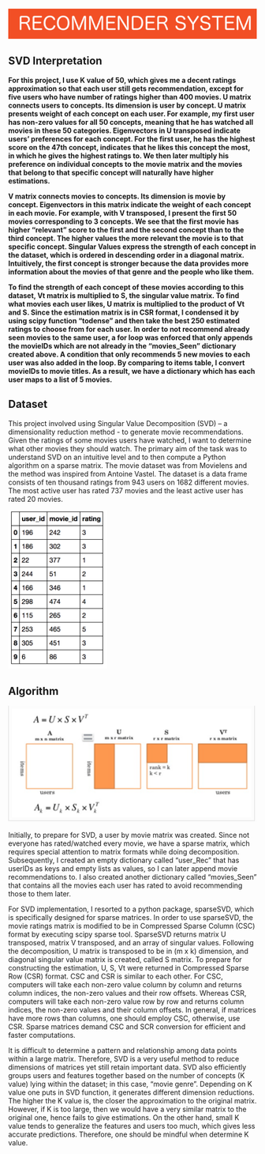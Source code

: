 
![logo](./Images/recommender.png)

## **SVD Interpretation**


**For this project, I use K value of 50, which gives me a decent ratings approximation so that each user still gets recommendation, except for five users who have number of ratings higher than 400 movies. 
U matrix connects users to concepts. Its dimension is user by concept. U matrix presents weight of each concept on each user. For example, my first user has non-zero values for all 50 concepts, meaning that he has watched all movies in these 50 categories. Eigenvectors in U transposed indicate users’ preferences for each concept. For the first user, he has the highest score on the 47th concept, indicates that he likes this concept the most, in which he gives the highest ratings to. We then later multiply his preference on individual concepts to the movie matrix and the movies that belong to that specific concept will naturally have higher estimations.** 

**V matrix connects movies to concepts. Its dimension is movie by concept. Eigenvectors in this matrix indicate the weight of each concept in each movie. For example, with V transposed, I present the first 50 movies corresponding to 3 concepts. We see that the first movie has higher “relevant” score to the first and the second concept than to the third concept. The higher values the more relevant the movie is to that specific concept. Singular Values express the strength of each concept in the dataset, which is ordered in descending order in a diagonal matrix. Intuitively, the first concept is stronger because the data provides more information about the movies of that genre and the people who like them.**

**To find the strength of each concept of these movies according to this dataset, Vt matrix is multiplied to S, the singular value matrix. To find what movies each user likes, U matrix is multiplied to the product of Vt and S. Since the estimation matrix is in CSR format, I condensed it by using scipy function “todense” and then take the best 250 estimated ratings to choose from for each user. In order to not recommend already seen movies to the same user, a for loop was enforced that only appends the movieIDs which are not already in the “movies_Seen” dictionary created above. A condition that only recommends 5 new movies to each user was also added in the loop. By comparing to items table, I convert movieIDs to movie titles. As a result, we have a dictionary which has each user maps to a list of 5 movies.**




## **Dataset**

This project involved using Singular Value Decomposition (SVD) – a dimensionality reduction method -  to generate movie recommendations. Given the ratings of some movies users have watched, I want to determine what other movies they should watch. The primary aim of the task was to understand SVD on an intuitive level and to then compute a Python algorithm on a sparse matrix.
The movie dataset was from Movielens and the method was inspired from Antoine Vastel. 
The dataset is a data frame consists of ten thousand ratings from 943 users on 1682 different movies. 
The most active user has rated 737 movies and the least active user has rated 20 movies. 


<img src="./Images/data.png" width="200">

## **Algorithm**

![logo](./Images/svd1.png)

Initially, to prepare for SVD, a user by movie matrix was created. Since not everyone has rated/watched every movie, we have a sparse matrix, which requires special attention to matrix formats while doing decomposition. Subsequently, I created an empty dictionary called “user_Rec” that has userIDs as keys and empty lists as values, so I can later append movie recommendations to. I also created another dictionary called “movies_Seen” that contains all the movies each user has rated to avoid recommending those to them later. 

For SVD implementation, I resorted to a python package, sparseSVD, which is specifically designed for sparse matrices. In order to use sparseSVD, the movie ratings matrix is modified to be in Compressed Sparse Column (CSC) format by executing scipy sparse tool. SparseSVD returns matrix U transposed, matrix V transposed, and an array of singular values. Following the decomposition, U matrix is transposed to be in (m x k) dimension, and diagonal singular value matrix is created, called S matrix. To prepare for constructing the estimation, U, S, Vt were returned in Compressed Sparse Row (CSR) format. CSC and CSR is similar to each other. For CSC, computers will take each non-zero value column by column and returns column indices, the non-zero values and their row offsets. Whereas CSR, computers will take each non-zero value row by row and returns column indices, the non-zero values and their column offsets. In general, if matrices have more rows than columns, one should employ CSC, otherwise, use CSR. Sparse matrices demand CSC and SCR conversion for efficient and faster computations.

It is difficult to determine a pattern and relationship among data points within a large matrix. Therefore, SVD is a very useful method to reduce dimensions of matrices yet still retain important data. SVD also efficiently groups users and features together based on the number of concepts (K value) lying within the dataset; in this case, “movie genre”. Depending on K value one puts in SVD function, it generates different dimension reductions. The higher the K value is, the closer the approximation to the original matrix. However, if K is too large, then we would have a very similar matrix to the original one, hence fails to give estimations. On the other hand, small K value tends to generalize the features and users too much, which gives less accurate predictions. Therefore, one should be mindful when determine K value. 

